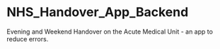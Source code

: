 # NHS_Handover_App_Backend
Evening and Weekend Handover on the Acute Medical Unit - an app to reduce errors.
